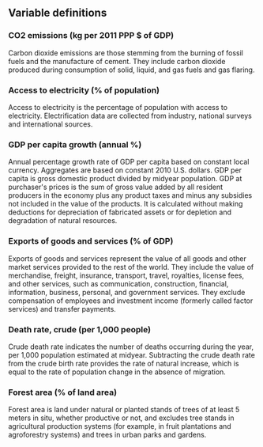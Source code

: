 
## Variable definitions

### CO2 emissions (kg per 2011 PPP $ of GDP)
Carbon dioxide emissions are those stemming from the burning of fossil fuels and the manufacture of cement. They include carbon dioxide produced during consumption of solid, liquid, and gas fuels and gas flaring.

### Access to electricity (% of population)
Access to electricity is the percentage of population with access to electricity. Electrification data are collected from industry, national surveys and international sources.

### GDP per capita growth (annual %)
Annual percentage growth rate of GDP per capita based on constant local currency. Aggregates are based on constant 2010 U.S. dollars. GDP per capita is gross domestic product divided by midyear population. GDP at purchaser's prices is the sum of gross value added by all resident producers in the economy plus any product taxes and minus any subsidies not included in the value of the products. It is calculated without making deductions for depreciation of fabricated assets or for depletion and degradation of natural resources.

### Exports of goods and services (% of GDP)
Exports of goods and services represent the value of all goods and other market services provided to the rest of the world. They include the value of merchandise, freight, insurance, transport, travel, royalties, license fees, and other services, such as communication, construction, financial, information, business, personal, and government services. They exclude compensation of employees and investment income (formerly called factor services) and transfer payments.

### Death rate, crude (per 1,000 people)
Crude death rate indicates the number of deaths occurring during the year, per 1,000 population estimated at midyear. Subtracting the crude death rate from the crude birth rate provides the rate of natural increase, which is equal to the rate of population change in the absence of migration.

### Forest area (% of land area)
Forest area is land under natural or planted stands of trees of at least 5 meters in situ, whether productive or not, and excludes tree stands in agricultural production systems (for example, in fruit plantations and agroforestry systems) and trees in urban parks and gardens.



